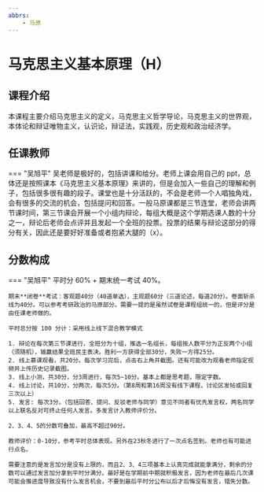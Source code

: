 ```yaml
---
abbrs:
    - 马原
---
```


# 马克思主义基本原理（H）

## 课程介绍

本课程主要介绍马克思主义的定义，马克思主义哲学导论，马克思主义的世界观，本体论和辩证唯物主义，认识论，辩证法，实践观，历史观和政治经济学。

## 任课教师

=== "吴旭平"
    吴老师是极好的，包括讲课和给分。老师上课会用自己的 ppt，总体还是按照课本《马克思主义基本原理》来讲的，但是会加入一些自己的理解和例子，包括很多很有趣的段子。课堂也是十分活跃的，不会是老师一个人唱独角戏，会有很多的交流的机会，包括提问和回答。一般马原课都是三节连堂，老师会讲两节课时间，第三节课会开展一个小组内辩论，每组大概是这个学期选课人数的十分之一，辩论后老师会点评并且发起一个全班的投票。投票的结果与辩论这部分的得分有关，因此还是要好好准备或者抱紧大腿的（x）。

## 分数构成

=== "吴旭平"
    平时分 60% + 期末统一考试 40%。

    期末**闭卷**考试：客观题40分（40道单选），主观题60分（三道论述，每道20分）。卷面斩杀线为40分。可以参考考研政治的马原部分。需要一提的是虽然试卷是课程组统一的，但是评分是由任课老师做的。

    平时总分按 100 分计：采用线上线下混合教学模式

    1. 辩论在每次第三节课进行，全班分为十组，推选一名组长，每组按人数平分为正反两个小组（须随机），输赢结果全班民主表决。胜利一方获得全部30分，失败一方得25分。
    2. 线上慕课观看，共20分。每次学习完后，点击右上角并截图。还有可能改为观看老师指定视频并上传历史记录截图。
    3. 线上小测，共30分，分3周进行，每次5~10分。基本上都是思考题，限定字数。
    4. 线上讨论，共10分，分两次，每次5分。（第8周和第16周没有线下课程，讨论区发帖或回复三次以上）
    5. 发言: 每次3分。（包括回答、提问、反驳老师与同学）意见不同者有优先发言权，两名同学以上联名反对可终止任何人发言。多发言计入教师评价分。
    
    2、3、4、5的分数可叠加，最高不超过90分。
    
    教师评价：0-10分，参考平时总体表现。另外在23秋冬进行了一次点名签到。老师也有可能进行点名。

    需要注意的是发言加分是没有上限的，而且2、3、4三项基本上认真完成就能拿满分，剩余的分数可以通过发言加分拿到平时分满分。最好是在学期前中期就积极发言，因为老师在最后几次课可能会推进度导致没有什么发言机会，不要到最后平时分公布以后才后悔没有发言，错失分数。
